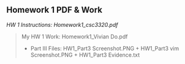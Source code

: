 ## Homework 1 PDF & Work

*HW 1 Instructions: Homework1_csc3320.pdf*

>My HW 1 Work: Homework1_Vivian Do.pdf
>* Part III Files: HW1_Part3 Screenshot.PNG + HW1_Part3 vim Screenshot.PNG + HW1_Part3 Evidence.txt
